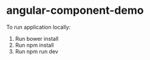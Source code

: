 # angular-component-demo

To run application locally:

1. Run bower install
2. Run npm install
3. Run npm run dev
